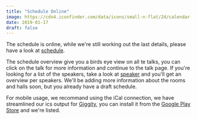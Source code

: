 ```yaml
---
title: "Schedule Online"
image: https://cdn4.iconfinder.com/data/icons/small-n-flat/24/calendar-512.png
date: 2019-01-17
draft: false
---
```


The schedule is online, while we're still working out the last details, please have a look at [schedule](/schedule).

The schedule overview give you a birds eye view on all te talks, you can click on the talk for more information and continue to the talk page.
If you're looking for a list of the speakers, take a look at [speaker](/speaker) and you'll get an overview per speakers.
We'll be adding more information about the rooms and halls soon, but you already have a draft schedule.

For mobile usage, we recommand using the iCal connection, we have streamlined our ics output for [Giggity](https://wilmer.gaa.st/main.php/giggity.html),
you can install it from the [Google Play Store](https://play.google.com/store/apps/details?id=net.gaast.giggity&hl=en_US) and we're listed.
